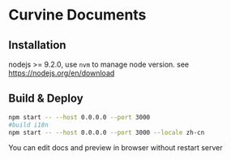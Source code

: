 # Curvine Documents

## Installation

nodejs >= 9.2.0, use `nvm` to manage node version.  see https://nodejs.org/en/download

## Build & Deploy

```bash
npm start -- --host 0.0.0.0 --port 3000
#build i18n
npm start -- --host 0.0.0.0 --port 3000 --locale zh-cn
```

You can edit docs and preview in browser without restart server